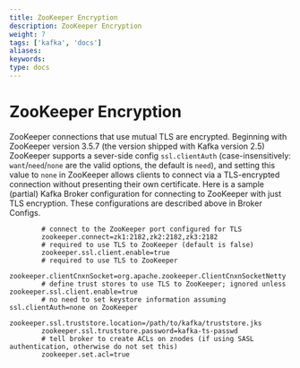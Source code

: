 ```yaml
---
title: ZooKeeper Encryption
description: ZooKeeper Encryption
weight: 7
tags: ['kafka', 'docs']
aliases: 
keywords: 
type: docs
---
```


# ZooKeeper Encryption

ZooKeeper connections that use mutual TLS are encrypted. Beginning with ZooKeeper version 3.5.7 (the version shipped with Kafka version 2.5) ZooKeeper supports a sever-side config `ssl.clientAuth` (case-insensitively: `want`/`need`/`none` are the valid options, the default is `need`), and setting this value to `none` in ZooKeeper allows clients to connect via a TLS-encrypted connection without presenting their own certificate. Here is a sample (partial) Kafka Broker configuration for connecting to ZooKeeper with just TLS encryption. These configurations are described above in Broker Configs. 
    
    
            # connect to the ZooKeeper port configured for TLS
            zookeeper.connect=zk1:2182,zk2:2182,zk3:2182
            # required to use TLS to ZooKeeper (default is false)
            zookeeper.ssl.client.enable=true
            # required to use TLS to ZooKeeper
            zookeeper.clientCnxnSocket=org.apache.zookeeper.ClientCnxnSocketNetty
            # define trust stores to use TLS to ZooKeeper; ignored unless zookeeper.ssl.client.enable=true
            # no need to set keystore information assuming ssl.clientAuth=none on ZooKeeper
            zookeeper.ssl.truststore.location=/path/to/kafka/truststore.jks
            zookeeper.ssl.truststore.password=kafka-ts-passwd
            # tell broker to create ACLs on znodes (if using SASL authentication, otherwise do not set this)
            zookeeper.set.acl=true
